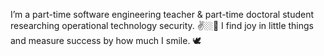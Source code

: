 I’m a part-time software engineering teacher & part-time doctoral student researching operational technology security. ✌️🏼🤍 I find joy in little things and measure success by how much I smile. 🕊️
